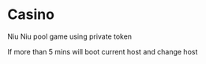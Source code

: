 # Casino
Niu Niu pool game using private token

If more than 5 mins will boot current host and change host
